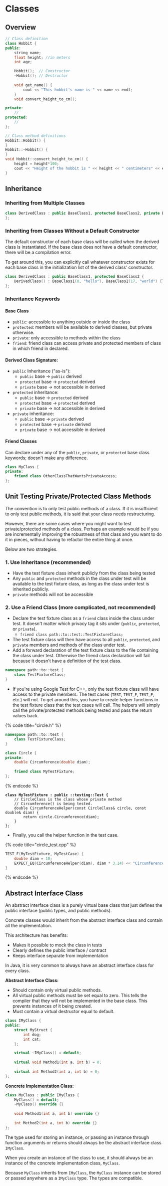 # Classes

## Overview

```cpp
// Class definition
class Hobbit {
public:
    string name;
    float height; //in meters
    int age;

    Hobbit();  // Constructor
    ~Hobbit(); // Destructor
    
    void get_name() {
        cout << "This hobbit's name is " << name << endl;
    }
    void convert_height_to_cm();

private:
    //
protected:
    //
};

// Class method definitions
Hobbit::Hobbit() {
}
Hobbit::~Hobbit() {
}
void Hobbit::convert_height_to_cm() {
    height = height*100;
    cout << "Height of the hobbit is " << height << " centimeters" << endl;
}
```

## Inheritance

### Inheriting from Multiple Classes

```cpp
class DerivedClass : public BaseClass1, protected BaseClass2, private BaseClass3 {
};
```

### Inheriting from Classes Without a Default Constructor

The default constructor of each base class will be called when the derived class is instantiated. If the base class does not have a default constructor, there will be a compilation error.

To get around this, you can explicitly call whatever constructor exists for each base class in the initialization list of the derived class' constructor.

```cpp
class DerivedClass : public BaseClass1, protected BaseClass2 {
    DerivedClass() : BaseClass1(0, "hello"), BaseClass2(17, "world") {}
};
```

### Inheritance Keywords

#### Base Class

* `public`: accessible to anything outside or inside the class
* `protected`: members will be available to derived classes, but private otherwise.
* `private`: only accessible to methods within the class
* `friend`: friend class can access private and protected members of class in which friend in declared.

#### Derived Class Signature:

* `public` Inheritance ("as-is"):
  * `public` base -> `public` derived
  * `protected` base -> `protected` derived
  * `private` base -> not accessible in derived
* `protected` inheritance:
  * `public` base -> `protected` derived
  * `protected` base -> `protected` derived
  * `private` base -> not accessible in derived
* `private` inheritance:
  * `public` base -> `private` derived
  * `protected` base -> `private` derived
  * `private` base -> not accessible in derived

#### Friend Classes

Can declare under any of the `public`, `private`, or `protected` base class keywords; doesn't make any difference.

```cpp
class MyClass {
private:
    friend class OtherClassThatWantsPrivateAccess;
};
```

## Unit Testing Private/Protected Class Methods

The convention is to only test public methods of a class. If it is insufficient to only test public methods, it is said that your class needs restructuring.

However, there are some cases where you might want to test private/protected methods of a class. Perhaps an example would be if you are incrementally improving the robustness of that class and you want to do it in pieces, without having to refactor the entire thing at once.

Below are two strategies.

### 1. Use Inheritance (recommended)

* Have the test fixture class inherit publicly from the class being tested
* Any `public` and `protected` methods in the class under test will be available to the test fixture class, as long as the class under test is inherited publicly.
* `private` methods will not be accessible

### 2. Use a Friend Class (more complicated, not recommended)

* Declare the test fixture class as a `friend` class inside the class under test. It doesn't matter which privacy tag it sits under (`public`, `protected`, or `private`).
  * `friend class path::to::test::TestFixtureClass;`
* The test fixture class will then have access to all `public`, `protected`, and `private` members and methods of the class under test.
* Add a forward declaration of the test fixture class to the file containing the class under test. Otherwise the friend class declaration will fail because it doesn't have a definition of the test class.

```cpp
namespace path::to::test {
    class TestFixtureClass;
}
```

* If you're using Google Test for C++, only the test fixture class will have access to the private members. The test cases (`TEST`, `TEST_F`, `TEST_P`, etc.) will not. To get around this, you have to create helper functions in the test fixture class that the test cases will call. The helpers will simply call the private/protected methods being tested and pass the return values back.

{% code title="circle.h" %}
```cpp
namespace path::to::test {
    class TestFixtureClass;
}

class Circle {
private:
    double Circumference(double diam);
    
    friend class MyTestFixture;
};
```
{% endcode %}

<pre class="language-cpp" data-title="circle_test.cpp"><code class="lang-cpp"><strong>class MyTestFixture : public ::testing::Test {
</strong>    // CircleClass is the class whose private method
    // Circumference() is being tested.
    double CircumferenceHelper(const CircleClass&#x26; circle, const double&#x26; diam) {
        return circle.Circumference(diam);
    }
};
</code></pre>

* Finally, you call the helper function in the test case.

{% code title="circle_test.cpp" %}
```cpp
TEST_F(MyTestFixture, MyTestCase) {
    double diam = 10;
    EXPECT_EQ(CircumferenceHelper(diam), diam * 3.14) << "Circumference failed.";
}
```
{% endcode %}

## Abstract Interface Class

An abstract interface class is a purely virtual base class that just defines the public interface (public types, and public methods).

Concrete classes would inherit from the abstract interface class and contain all the implementation.

This architecture has benefits:

* Makes it possible to mock the class in tests
* Clearly defines the public interface / contract
* Keeps interface separate from implementation

In Java, it is very common to always have an abstract interface class for every class.

**Abstract Interface Class:**

* Should contain only virtual public methods.
* All virtual public methods must be set equal to zero. This tells the compiler that they will not be implemented in the base class. This prevents instances of it being created.
* Must contain a virtual destructor equal to default.

```cpp
class IMyClass {
public:
    struct MyStruct {
        int dog;
        int cat;
    };

    virtual ~IMyClass() = default;
    
    virtual void Method1(int a, int b) = 0;
    
    virtual int Method2(int a, int b) = 0;
};
```

**Concrete Implementation Class:**

```cpp
class MyClass : public IMyClass {
    MyClass() = default;
    ~MyClass() override {}
    
    void Method1(int a, int b) override {}
    
    int Method2(int a, int b) override {}
};
```

The type used for storing an instance, or passing an instance through function arguments or returns should always be the abstract interface class `IMyClass`.

When you create an instance of the class to use, it should always be an instance of the concrete implementation class, `MyClass`.

Because `MyClass` inherits from `IMyClass`, the `MyClass` instance can be stored or passed anywhere as a `IMyClass` type. The types are compatible.
